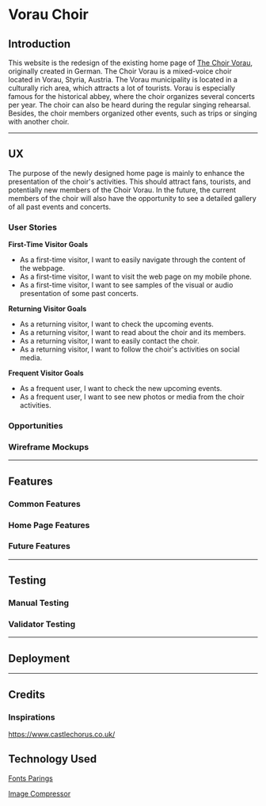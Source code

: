 # Vorau Choir

## Introduction

This website is the redesign of the existing home page of [The Choir Vorau](http://www.mgv-vorau.at/), originally created in German. The Choir Vorau is a mixed-voice choir located in Vorau, Styria, Austria. The Vorau municipality is located in a culturally rich area, which attracts a lot of tourists. Vorau is especially famous for the historical abbey, where the choir organizes several concerts per year. The choir can also be heard during the regular singing rehearsal. Besides, the choir members organized other events, such as trips or singing with another choir.

--- 

## UX
The purpose of the newly designed home page is mainly to enhance the presentation of the choir's activities. This should attract fans, tourists, and potentially new members of the Choir Vorau. In the future, the current members of the choir will also have the opportunity to see a detailed gallery of all past events and concerts.

### User Stories

**First-Time Visitor Goals**
- As a first-time visitor, I want to easily navigate through the content of the webpage.
- As a first-time visitor, I want to visit the web page on my mobile phone.
- As a first-time visitor, I want to see samples of the visual or audio presentation of some past concerts.

**Returning Visitor Goals**
- As a returning visitor, I want to check the upcoming events.
- As a returning visitor, I want to read about the choir and its members.
- As a returning visitor, I want to easily contact the choir.
- As a returning visitor, I want to follow the choir's activities on social media.

**Frequent Visitor Goals**
- As a frequent user, I want to check the new upcoming events.
- As a frequent user, I want to see new photos or media from the choir activities.

### Opportunities

### Wireframe Mockups

---

## Features

### Common Features

### Home Page Features

### Future Features

---

## Testing

### Manual Testing

### Validator Testing

---

## Deployment

---

## Credits

### Inspirations
https://www.castlechorus.co.uk/

## Technology Used

[Fonts Parings](https://www.figma.com/file/0g4HdMrtXQdrXMSG3foFZsmD/Raleway-Pairings/duplicate?node-id=0-1)

[Image Compressor](https://tinypng.com/)





